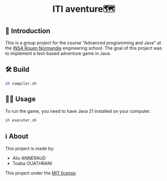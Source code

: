 <h1 align="center">ITI aventure🗺️</h1>

## 🚀 Introduction

This is a group project for the course "Advanced programming and Java" at the [INSA Rouen Normandie](https://www.insa-rouen.fr/) engineering school. The goal of this project was to implement a text-based adventure game in Java.

## 🛠️ Build

```bash
sh compiler.sh
```

## 🏃‍♂️ Usage

To run the game, you need to have Java 21 installed on your computer.

```bash
sh executer.sh
```

## ℹ️ About

This project is made by:
- Alix ANNERAUD
- Toaba OUATHRANI

This project under the [MIT license](License).